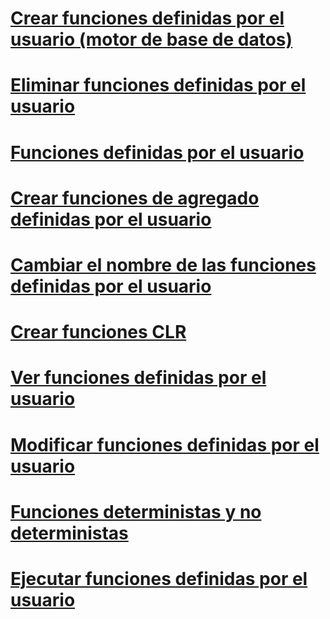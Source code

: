 # [Crear funciones definidas por el usuario (motor de base de datos)](create-user-defined-functions-database-engine.md)
# [Eliminar funciones definidas por el usuario](delete-user-defined-functions.md)
# [Funciones definidas por el usuario](user-defined-functions.md)
# [Crear funciones de agregado definidas por el usuario](create-user-defined-aggregates.md)
# [Cambiar el nombre de las funciones definidas por el usuario](rename-user-defined-functions.md)
# [Crear funciones CLR](create-clr-functions.md)
# [Ver funciones definidas por el usuario](view-user-defined-functions.md)
# [Modificar funciones definidas por el usuario](modify-user-defined-functions.md)
# [Funciones deterministas y no deterministas](deterministic-and-nondeterministic-functions.md)
# [Ejecutar funciones definidas por el usuario](execute-user-defined-functions.md)
